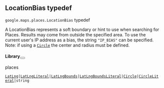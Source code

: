 
<devsite-heading text=" LocationBias typedef" for="LocationBias" level="h2" link="" toc="" back-to-top=""><h2 id="LocationBias" is-upgraded="">LocationBias typedef </h2></devsite-heading>
<p>
<code translate="no" dir="ltr"><span itemprop="path">google.maps.places</span>.<span itemprop="name">LocationBias</span></code>
typedef
</p>
<p>A LocationBias represents a soft boundary or hint to use when searching for Places. Results may come from outside the specified area. To use the current user's IP address as a bias, the string <code translate="no" dir="ltr">"IP_BIAS"</code> can be specified. Note: if using a <code translate="no" dir="ltr"><a href="Circle.md">Circle</a></code> the center and radius must be defined.</p>
<devsite-heading text="Library" for="library_7" level="h4" link=""><h4 is-upgraded="" id="library_7">Library<button role="button" class="devsite-heading-link button-flat material-icons" data-title="Copy link to this section"></button></h4></devsite-heading>
<p>places</p>
<p><code translate="no" dir="ltr"><a href="LatLng.md">LatLng</a>|<a href="LatLngLiteral.md">LatLngLiteral</a>|<a href="LatLngBounds.md">LatLngBounds</a>|<a href="LatLngBoundsLiteral.md">LatLngBoundsLiteral</a>|<a href="Circle.md">Circle</a>|<a href="CircleLiteral.md">CircleLiteral</a>|string</code></p>
<script src="replace_links.js"></script>
